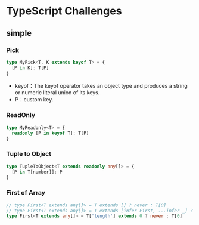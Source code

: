 # TypeScript Challenges

## simple

### Pick

```typescript
type MyPick<T, K extends keyof T> = {
  [P in K]: T[P]
}
```

* keyof：The keyof operator takes an object type and produces a string or numeric literal union of its keys.
* P：custom key.

### ReadOnly

```typescript
type MyReadonly<T> = {
  readonly [P in keyof T]: T[P]
}
```

### Tuple to Object

```typescript
type TupleToObject<T extends readonly any[]> = {
  [P in T[number]]: P
}
```

### First of Array

```typescript
// type First<T extends any[]> = T extends [] ? never : T[0]
// type First<T extends any[]> = T extends [infer First, ...infer _] ? First : never
type First<T extends any[]> = T['length'] extends 0 ? never : T[0]
```

